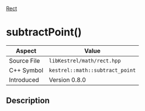[Rect](index)
# subtractPoint()
| Aspect | Value |
| --- | --- |
| Source File | `libKestrel/math/rect.hpp` |
| C++ Symbol | `kestrel::math::subtract_point` |
| Introduced | Version 0.8.0 |
## Description

